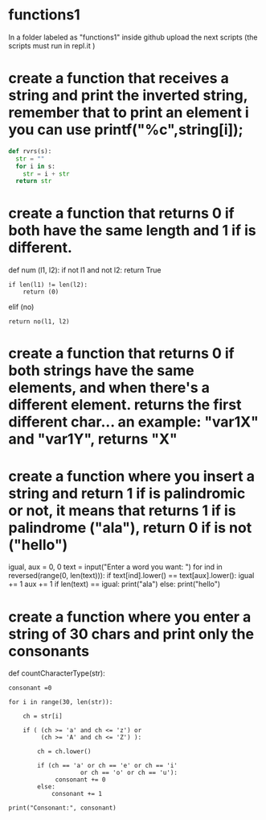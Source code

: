 # functions1
In a folder labeled as "functions1" inside github upload the next scripts (the scripts must run in repl.it )
# create a function that receives a string and print the inverted string, remember that to print an element i you can use printf("%c",string[i]);
```python
def rvrs(s): 
  str = "" 
  for i in s: 
    str = i + str
  return str
 ```
# create a function that returns 0 if both have the same length and 1 if is different.
def num (l1, l2):
    if not l1 and not l2:
        return True

    if len(l1) != len(l2):
        return (0)
 elif (no)
   
    return no(l1, l2)
    
# create a function that returns 0 if both strings have the same elements, and when there's a different element. returns the first different char... an example: "var1X" and "var1Y", returns "X"
# create a function where you insert a string and return 1 if is palindromic or not, it means that returns 1 if is palindrome ("ala"), return 0 if is not ("hello")
igual, aux = 0, 0
text = input("Enter a word you want: ")
for ind in reversed(range(0, len(text))):
  if text[ind].lower() == text[aux].lower():
    igual += 1
  aux += 1
if len(text) == igual:
  print("ala")
else:
  print("hello")
# create a function where you enter a string of 30 chars and print only the consonants
def countCharacterType(str): 
  
    consonant =0
   
    for i in range(30, len(str)):  
          
        ch = str[i]  
  
        if ( (ch >= 'a' and ch <= 'z') or 
             (ch >= 'A' and ch <= 'Z') ):  
 
            ch = ch.lower() 
  
            if (ch == 'a' or ch == 'e' or ch == 'i' 
                        or ch == 'o' or ch == 'u'): 
                 consonant += 0
            else: 
                consonant += 1
          
    print("Consonant:", consonant)  
